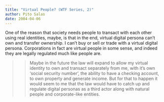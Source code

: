 ```yaml
---
title: "Virtual People? (WTF Series, 2)"
author: Pito Salas
date: 2004-04-06
---
```




One of the reason that society needs people to transact with each other using
real identities, maybe, is that in the end, virtual digital persona can’t own
and transfer ownership. I can’t buy or sell or trade with a virtual digital
persona. Corporations in fact are virtual people in some sense, and indeed
they are legally regulated much like people are.  
>
>>

>> Maybe in the future the law will expand to allow my virtual identity to own
and transact separately from me, with it’s own ‘social security number’, the
ability to have a checking account, to own property and generate income. But
for that to happen it would seem to me that the law would have to catch up and
regulate digital personas as a third actor along with natural people and
corporate-like entities.


